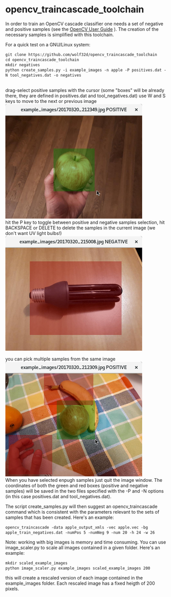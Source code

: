 # opencv_traincascade_toolchain
In order to train an OpenCV cascade classifier one needs a set of negative and positive samples
(see the [OpenCV User Guide](http://docs.opencv.org/2.4.13.2/doc/user_guide/ug_traincascade.html) ).
The creation of the necessary samples is simplified with this toolchain.

For a quick test on a GNU/Linux system:
```
git clone https://github.com/wolf32d/opencv_traincascade_toolchain
cd opencv_traincascade_toolchain
mkdir negatives
python create_samples.py -i example_images -n apple -P positives.dat -N tool_negatives.dat -o negatives
```
\
drag-select positive samples with the cursor (some "boxes" will be already there, they are defined in positives.dat and tool_negatives.dat)
use W and S keys to move to the next or previous image
\
![positive sample selection](docs/positive_sample.png?raw=true "positive sample selection")
\
hit the P key to toggle between positive and negative samples selection, hit BACKSPACE or DELETE to delete the samples in the current image (we don't want UV light bulbs!)
\
![positive sample selection](docs/negative_samplel.png?raw=true "negative sample selection")

you can pick multiple samples from the same image
\
![multiple samples](docs/multiple_samples.png?raw=true "multiple samples selection")
\
When you have selected enpugh samples just quit the image window. The coordinates of both the green and red boxes (positive and negative samples) will be saved in the two files specified with the -P and -N options (in this case positives.dat and tool_negatives.dat).

The script create_samples.py will then suggest an opencv_traincascade command which is consistent with the parameters relevant to the sets of samples that has been created. Here's an example:
```
opencv_traincascade -data apple_output_xmls -vec apple.vec -bg apple_train_negatives.dat -numPos 5 -numNeg 9 -num 20 -h 24 -w 26
```

Note: working with big images is memory and time consuming. You can use image_scaler.py to scale all images contained in a given folder. Here's an example:
```
mkdir scaled_example_images
python image_scaler.py example_images scaled_example_images 200
```
this will create a rescaled version of each image contained in the example_images folder. Each rescaled image has a fixed heigth of 200 pixels.
